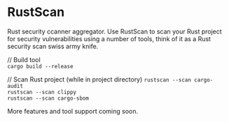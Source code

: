 # RustScan
Rust security ccanner aggregator. Use RustScan to scan your Rust project for security vulnerabilities using a number of tools, think of it as a Rust security scan swiss army knife. 

// Build tool  
`cargo build --release`

// Scan Rust project (while in project directory)
`rustscan --scan cargo-audit`  
`rustscan --scan clippy`  
`rustscan --scan cargo-sbom`  

More features and tool support coming soon.
